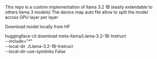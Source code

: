 This repo is a custom implementation of llama 3.2 1B (easily extendable to others llama 3 models)
The device map auto file allow to split the model across GPU layer per layer

Download model locally from HF

huggingface-cli download meta-llama/Llama-3.2-1B-Instruct \
  --include="*" \
  --local-dir ./Llama-3.2-1B-Instruct \
  --local-dir-use-symlinks False
